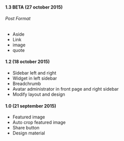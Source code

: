 #### 1.3 BETA (27 october 2015)
###### Post Format
- Aside
- Link
- image
- quote

#### 1.2 (18 october 2015)
- Sidebar left and right
- Widget in left sidebar
- Breadchrumb
- Avatar administrator in front page and right sidebar 
- Modify layout and design

#### 1.0 (21 september 2015)
- Featured image
- Auto crop featured image
- Share button
- Design material

